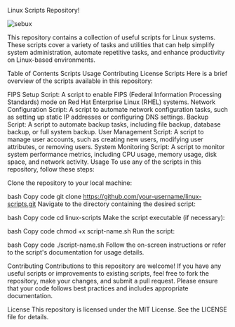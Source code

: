 
Linux Scripts Repository!

![sebux](https://github.com/seblg57/Shell_scripts/assets/56646434/86550d87-0c85-4ffe-a31a-2c3848728e8c)


This repository contains a collection of useful scripts for Linux systems. These scripts cover a variety of tasks and utilities that can help simplify system administration, automate repetitive tasks, and enhance productivity on Linux-based environments.

Table of Contents
Scripts
Usage
Contributing
License
Scripts
Here is a brief overview of the scripts available in this repository:

FIPS Setup Script: A script to enable FIPS (Federal Information Processing Standards) mode on Red Hat Enterprise Linux (RHEL) systems.
Network Configuration Script: A script to automate network configuration tasks, such as setting up static IP addresses or configuring DNS settings.
Backup Script: A script to automate backup tasks, including file backup, database backup, or full system backup.
User Management Script: A script to manage user accounts, such as creating new users, modifying user attributes, or removing users.
System Monitoring Script: A script to monitor system performance metrics, including CPU usage, memory usage, disk space, and network activity.
Usage
To use any of the scripts in this repository, follow these steps:

Clone the repository to your local machine:

bash
Copy code
git clone https://github.com/your-username/linux-scripts.git
Navigate to the directory containing the desired script:

bash
Copy code
cd linux-scripts
Make the script executable (if necessary):

bash
Copy code
chmod +x script-name.sh
Run the script:

bash
Copy code
./script-name.sh
Follow the on-screen instructions or refer to the script's documentation for usage details.

Contributing
Contributions to this repository are welcome! If you have any useful scripts or improvements to existing scripts, feel free to fork the repository, make your changes, and submit a pull request. Please ensure that your code follows best practices and includes appropriate documentation.

License
This repository is licensed under the MIT License. See the LICENSE file for details.

